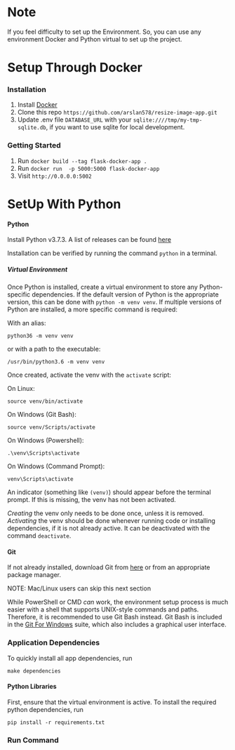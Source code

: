 # Note
If you feel difficulty to set up the Environment. So, you can use any environment Docker and Python virtual to set up the project.

# Setup Through Docker



### Installation
1. Install [Docker](https://docs.docker.com/get-docker/)
2. Clone this repo `https://github.com/arslan578/resize-image-app.git`
3. Update .env file `DATABASE_URL` with your  `sqlite:////tmp/my-tmp-sqlite.db`, if you want to use sqlite for local development.
    
### Getting Started
1. Run `docker build --tag flask-docker-app .`
2. Run `docker run  -p 5000:5000 flask-docker-app`
3. Visit `http://0.0.0.0:5002`



# SetUp With Python

#### Python
Install Python v3.7.3.
A list of releases can be found [here](https://www.python.org/downloads/)

Installation can be verified by running the command
`python` in a terminal.


##### Virtual Environment
Once Python is installed, create a virtual environment to store any 
Python-specific dependencies. If the default
version of Python is the appropriate version, this can be done with `python -m
venv venv`. If multiple versions of Python are installed, a more specific
command is required:

With an alias:
```
python36 -m venv venv
```
or with a path to the executable: 
```
/usr/bin/python3.6 -m venv venv
```

Once created, activate the venv with the `activate` script:

On Linux:
```
source venv/bin/activate
```

On Windows (Git Bash):
```
source venv/Scripts/activate
```

On Windows (Powershell):
```
.\venv\Scripts\activate
```

On Windows (Command Prompt):
```
venv\Scripts\activate
```

An indicator (something like `(venv)`) should appear before the terminal
prompt. If this is missing, the venv has not been activated.

_Creating_ the venv only needs to be done once, unless it is removed.
_Activating_ the venv should be done whenever running code or installing
dependencies, if it is not already active. It can be deactivated with the command `deactivate`.

#### Git
If not already installed, download Git from [here](https://git-scm.com/) or
from an appropriate package manager.

NOTE: Mac/Linux users can skip this next section

While PowerShell or CMD _can_ work, the environment setup process is much
easier with a shell that supports UNIX-style commands and paths. Therefore, it
is recommended to use Git Bash instead. Git Bash is included in the [Git For
Windows](https://gitforwindows.org/) suite, which also includes a graphical
user interface.

### Application Dependencies
To quickly install all app dependencies, run
```
make dependencies
```

#### Python Libraries
First, ensure that the virtual environment is active.
To install the required python dependencies, run 

```
pip install -r requirements.txt
```

### Run Command


